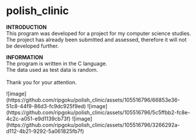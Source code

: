 # polish_clinic

**INTRODUCTION**<br/>
This program was developed for a project for my computer science studies.<br/>
The project has already been submitted and assessed, therefore it will not be developed further.<br/>

**INFORMATION**<br/>
The program is written in the C language.<br/>
The data used as test data is random.
<br /><br />
Thank you for your attention.

<p> ![image](https://github.com/ripgoku/polish_clinic/assets/105516796/66853e36-51c8-44f9-86d3-fc9dc925f9ed)
![image](https://github.com/ripgoku/polish_clinic/assets/105516796/5c5ffbb2-fc8e-4c2c-a051-e9d1139cb73f)
![image](https://github.com/ripgoku/polish_clinic/assets/105516796/3266292a-d112-4b21-9292-5a061825fb7f)
 </p>
